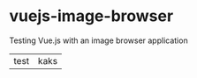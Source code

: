 # vuejs-image-browser
Testing Vue.js with an image browser application
<table><tr><td>test</td><td>kaks</td></tr></table>
